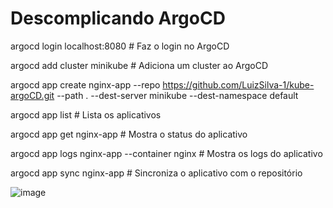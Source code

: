 # Descomplicando ArgoCD

argocd login localhost:8080 # Faz o login no ArgoCD

argocd add cluster minikube # Adiciona um cluster ao ArgoCD

argocd app create nginx-app --repo https://github.com/LuizSilva-1/kube-argoCD.git --path . --dest-server minikube --dest-namespace default

argocd app list # Lista os aplicativos

argocd app get nginx-app # Mostra o status do aplicativo

argocd app logs nginx-app --container nginx # Mostra os logs do aplicativo

argocd app sync nginx-app # Sincroniza o aplicativo com o repositório

![image](https://github.com/LuizSilva-1/kube-argoCD/assets/108982016/723c50dd-90e5-45ec-a935-79abac5d1e36)
